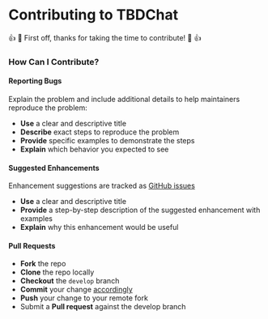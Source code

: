 # Contributing to TBDChat

:+1: :tada: First off, thanks for taking the time to contribute! :tada: :+1:

### How Can I Contribute?

#### Reporting Bugs
Explain the problem and include additional details to help maintainers reproduce the problem:
* **Use** a clear and descriptive title
* **Describe** exact steps to reproduce the problem
* **Provide** specific examples to demonstrate the steps
* **Explain** which behavior you expected to see

#### Suggested Enhancements
Enhancement suggestions are tracked as [GitHub issues](https://guides.github.com/features/issues/)
* **Use** a clear and descriptive title
* **Provide** a step-by-step description of the suggested enhancement with examples
* **Explain** why this enhancement would be useful

#### Pull Requests
* **Fork** the repo
* **Clone** the repo locally
* **Checkout** the `develop` branch
* **Commit** your change [accordingly](https://github.com/torvalds/subsurface-for-dirk/blob/master/README#L92)
* **Push** your change to your remote fork
* Submit a **Pull request** against the develop branch

